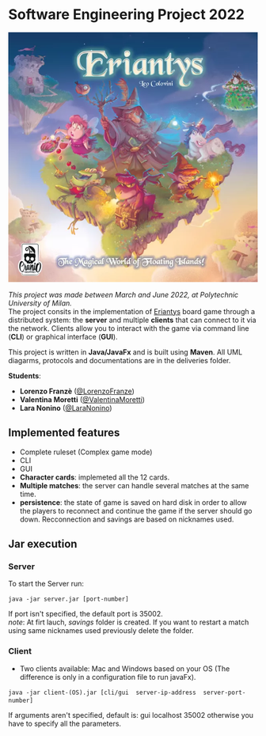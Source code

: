 # Software Engineering Project 2022
![logo](src/main/Resources/images/imageStart/logo.png)

*This project was made between March and June 2022, at Polytechnic University of Milan.*   
The project consits in the implementation of [Eriantys](https://www.craniocreations.it/prodotto/eriantys/) board game through a distributed system: the __server__ and multiple __clients__ that can connect to it via the network. Clients
allow you to interact with the game via command line (__CLI__) or graphical interface (__GUI__).


This project is written in __Java/JavaFx__ and is built using __Maven__.
All UML diagarms, protocols and documentations are in the deliveries folder.

__Students__:

- __Lorenzo Franzè__ ([@LorenzoFranze](https://github.com/lorenzofranze))
- __Valentina Moretti__ ([@ValentinaMoretti](https://github.com/valentina-moretti))
- __Lara Nonino__ ([@LaraNonino](https://github.com/LaraNonino))

## Implemented features

- Complete ruleset (Complex game mode)
- CLI
- GUI
- __Character cards__: implemeted all the 12 cards.
- __Multiple matches__: the server can handle several matches at the same time.
- __persistence__: the state of game is saved on hard disk in order to allow the players to reconnect and continue the game if the server should go down. Recconnection and savings are based on nicknames used.

## Jar execution

### Server
To start the Server run:

```
java -jar server.jar [port-number]
```
If port isn't specified, the default port is 35002.  
*note*: At firt lauch, *savings* folder is created. If you want to restart a match using same nicknames used previously delete the folder.

### Client

- Two clients available: Mac and Windows based on your OS (The difference is only in a configuration file to run javaFx).

```
java -jar client-(OS).jar [cli/gui  server-ip-address  server-port-number]
```
If arguments aren't specified, default is: gui localhost 35002 otherwise you have to specify all the parameters.







